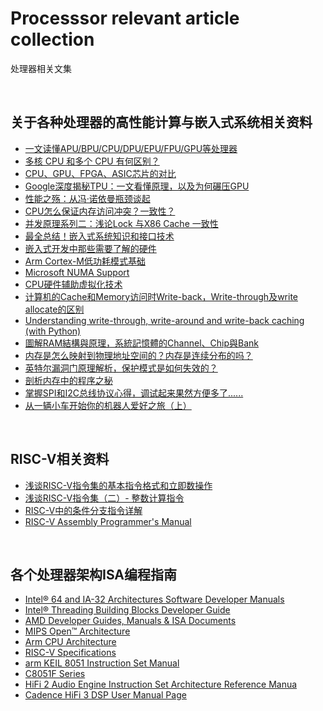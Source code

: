 # Processsor relevant article collection
处理器相关文集

<br />

## 关于各种处理器的高性能计算与嵌入式系统相关资料

- [一文读懂APU/BPU/CPU/DPU/EPU/FPU/GPU等处理器](http://www.eefocus.com/mcu-dsp/391017)
- [多核 CPU 和多个 CPU 有何区别？](https://www.toutiao.com/a6700442139270054408/)
- [CPU、GPU、FPGA、ASIC芯片的对比](https://www.toutiao.com/i6658175328411714061/)
- [Google深度揭秘TPU：一文看懂原理，以及为何碾压GPU](https://www.toutiao.com/i6419483969682670081/)
- [性能之殇：从冯·诺依曼瓶颈谈起](https://zhuanlan.zhihu.com/p/52721155)
- [CPU怎么保证内存访问冲突？一致性？](https://www.toutiao.com/a6748042646326870541/)
- [并发原理系列二：浅论Lock 与X86 Cache 一致性](https://www.toutiao.com/a6815374276636443148/)
- [最全总结！嵌入式系统知识和接口技术](https://www.toutiao.com/i6751313894649643533/)
- [嵌入式开发中那些需要了解的硬件](https://www.toutiao.com/i6729372412858597902/)
- [Arm Cortex-M低功耗模式基础](https://www.toutiao.com/a6690433824859357709)
- [Microsoft NUMA Support](https://docs.microsoft.com/en-us/windows/win32/procthread/numa-support)
- [CPU硬件辅助虚拟化技术](https://www.toutiao.com/i6768263764224508428/)
- [计算机的Cache和Memory访问时Write-back，Write-through及write allocate的区别](https://www.cnblogs.com/guojingdeyuan/p/7626983.html)
- [Understanding write-through, write-around and write-back caching (with Python)](https://shahriar.svbtle.com/Understanding-writethrough-writearound-and-writeback-caching-with-python)
- [圖解RAM結構與原理，系統記憶體的Channel、Chip與Bank](https://www.techbang.com/posts/18381-from-the-channel-to-address-computer-main-memory-structures-to-understand?fbclid=IwAR0yj1dCTZmi0FpYLDV6BfwEj11iVtLMtIHq1bdep7CtH9V6YzFhliU6tK4)
- [内存是怎么映射到物理地址空间的？内存是连续分布的吗？](https://www.toutiao.com/a6699406470699549195/)
- [英特尔漏洞门原理解析，保护模式是如何失效的？](https://www.toutiao.com/i6509335383929520648/)
- [剖析内存中的程序之秘](https://www.toutiao.com/i6513516605794681347/)
- [掌握SPI和I2C总线协议心得，调试起来果然方便多了......](https://www.toutiao.com/a6762391966253613582/)
- [从一辆小车开始你的机器人爱好之旅（上）](https://www.toutiao.com/a6818401220323967500/)

<br />

## RISC-V相关资料

- [浅谈RISC-V指令集的基本指令格式和立即数操作](https://www.toutiao.com/i6731643373674824204/?group_id=6731643373674824204)
- [浅谈RISC-V指令集（二）- 整数计算指令](https://www.toutiao.com/i6734682667268178435/)
- [RISC-V中的条件分支指令详解](https://www.toutiao.com/a6736736394133111304/)
- [RISC-V Assembly Programmer's Manual](https://github.com/riscv/riscv-asm-manual/blob/master/riscv-asm.md)

<br />

## 各个处理器架构ISA编程指南

- [Intel® 64 and IA-32 Architectures Software Developer Manuals](https://software.intel.com/en-us/articles/intel-sdm)
- [Intel® Threading Building Blocks Developer Guide](https://software.intel.com/en-us/tbb-user-guide)
- [AMD Developer Guides, Manuals & ISA Documents](https://developer.amd.com/resources/developer-guides-manuals/)
- [MIPS Open™ Architecture](https://www.mipsopen.com/components-category/mips-open-architecture/)
- [Arm CPU Architecture](https://developer.arm.com/architectures/cpu-architecture)
- [RISC-V Specifications](https://riscv.org/specifications/)
- [arm KEIL 8051 Instruction Set Manual](http://www.keil.com/support/man/docs/is51/)
- [C8051F Series](https://www.silabs.com/support/resources.ct-data-sheets.ct-manuals.page=3)
- [HiFi 2 Audio Engine Instruction Set Architecture Reference Manua](https://wenku.baidu.com/view/3a9e44c3d5bbfd0a7956735c.html)
- [Cadence HiFi 3 DSP User Manual Page](https://www.manualslib.com/manual/1484529/Cadence-Hifi-3-Dsp.html)


